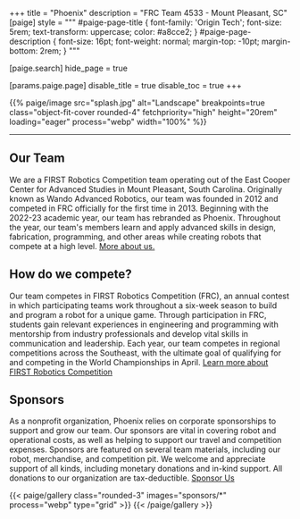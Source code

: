 +++
title = "Phoenix"
description = "FRC Team 4533 - Mount Pleasant, SC"
[paige]
style = """
#paige-page-title {
    font-family: 'Origin Tech';
    font-size: 5rem;
    text-transform: uppercase;
    color: #a8cce2;
}
#paige-page-description {
    font-size: 16pt;
    font-weight: normal;
    margin-top: -10pt;
    margin-bottom: 2rem;
}
"""

[paige.search]
hide_page = true

[params.paige.page]
disable_title = true
disable_toc = true
+++

{{% paige/image src="splash.jpg" alt="Landscape" breakpoints=true
class="object-fit-cover rounded-4" fetchpriority="high" height="20rem"
loading="eager" process="webp" width="100%" %}}

<hr/>

## Our Team

We are a FIRST Robotics Competition team operating out of the East Cooper Center
for Advanced Studies in Mount Pleasant, South Carolina. Originally known as
Wando Advanced Robotics, our team was founded in 2012 and competed in FRC
officially for the first time in 2013. Beginning with the 2022-23 academic year,
our team has rebranded as Phoenix. Throughout the year, our team's members learn
and apply advanced skills in design, fabrication, programming, and other areas
while creating robots that compete at a high level.
[More about us.](./about)

## How do we compete?

Our team competes in FIRST Robotics Competition (FRC), an annual contest in
which participating teams work throughout a six-week season to build and program
a robot for a unique game. Through participation in FRC, students gain relevant
experiences in engineering and programming with mentorship from industry
professionals and develop vital skills in communication and leadership. Each
year, our team competes in regional competitions across the Southeast, with the
ultimate goal of qualifying for and competing in the World Championships in
April.
[Learn more about FIRST Robotics Competition](https://www.firstinspires.org/robotics/frc)

## Sponsors

As a nonprofit organization, Phoenix relies on corporate sponsorships to support
and grow our team. Our sponsors are vital in covering robot and operational
costs, as well as helping to support our travel and competition expenses.
Sponsors are featured on several team materials, including our robot,
merchandise, and competition pit. We welcome and appreciate support of all
kinds, including monetary donations and in-kind support. All donations to our
organization are tax-deductible. [Sponsor Us](./contact)

{{< paige/gallery class="rounded-3" images="sponsors/*" process="webp" type="grid"  >}}
{{< /paige/gallery >}}
